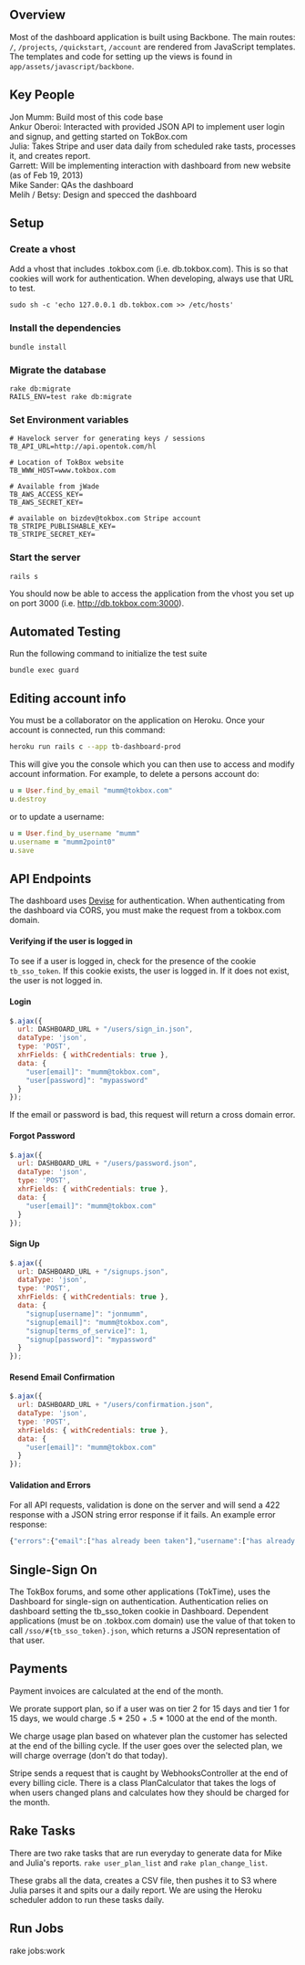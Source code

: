 ## Overview
Most of the dashboard application is built using Backbone. The main routes: `/`, `/projects`, `/quickstart`, `/account` are rendered from JavaScript templates. The templates and code for setting up the views is found in `app/assets/javascript/backbone`.

## Key People
Jon Mumm: Build most of this code base  
Ankur Oberoi: Interacted with provided JSON API to implement user login and signup, and getting started on TokBox.com  
Julia: Takes Stripe and user data daily from scheduled rake tasts, processes it, and creates report.  
Garrett: Will be implementing interaction with dashboard from new website (as of Feb 19, 2013)  
Mike Sander: QAs the dashboard  
Melih / Betsy: Design and specced the dashboard  

## Setup

### Create a vhost 
Add a vhost that includes .tokbox.com (i.e. db.tokbox.com). This is so that cookies will work for authentication. When developing, always use that URL to test.

```
sudo sh -c 'echo 127.0.0.1 db.tokbox.com >> /etc/hosts'
```

### Install the dependencies

```
bundle install
```

### Migrate the database

```
rake db:migrate
RAILS_ENV=test rake db:migrate
```

### Set Environment variables

```
# Havelock server for generating keys / sessions
TB_API_URL=http://api.opentok.com/hl

# Location of TokBox website
TB_WWW_HOST=www.tokbox.com

# Available from jWade
TB_AWS_ACCESS_KEY=
TB_AWS_SECRET_KEY=

# available on bizdev@tokbox.com Stripe account
TB_STRIPE_PUBLISHABLE_KEY=
TB_STRIPE_SECRET_KEY=
```

### Start the server
```
rails s
```

You should now be able to access the application from the vhost you set up on port 3000 (i.e. http://db.tokbox.com:3000).

## Automated Testing
Run the following command to initialize the test suite

```
bundle exec guard
```

## Editing account info
You must be a collaborator on the application on Heroku. Once your account is connected, run this command:

```bash
heroku run rails c --app tb-dashboard-prod
```

This will give you the console which you can then use to access and
modify account information. For example, to delete a persons account do:

```ruby
u = User.find_by_email "mumm@tokbox.com"
u.destroy
```

or to update a username:

```ruby
u = User.find_by_username "mumm"
u.username = "mumm2point0"
u.save
```

## API Endpoints

The dashboard uses [Devise](https://github.com/plataformatec/devise) for authentication. When authenticating from the dashboard via CORS, you must make the request from a tokbox.com domain.

#### Verifying if the user is logged in

To see if a user is logged in, check for the presence of the cookie `tb_sso_token`. If this cookie exists, the user is logged in. If it does not exist, the user is not logged in.

#### Login

```javascript
$.ajax({
  url: DASHBOARD_URL + "/users/sign_in.json",
  dataType: 'json',
  type: 'POST',
  xhrFields: { withCredentials: true },
  data: {
    "user[email]": "mumm@tokbox.com",
    "user[password]": "mypassword"
  } 
});
```

If the email or password is bad, this request will return a cross domain error.

#### Forgot Password

```javascript
$.ajax({
  url: DASHBOARD_URL + "/users/password.json",
  dataType: 'json',
  type: 'POST',
  xhrFields: { withCredentials: true },
  data: {
    "user[email]": "mumm@tokbox.com"  
  } 
});
```

#### Sign Up

```javascript
$.ajax({
  url: DASHBOARD_URL + "/signups.json",
  dataType: 'json',
  type: 'POST',
  xhrFields: { withCredentials: true },
  data: {
    "signup[username]": "jonmumm",
    "signup[email]": "mumm@tokbox.com",
    "signup[terms_of_service]": 1,
    "signup[password]": "mypassword"  
  } 
});
```

#### Resend Email Confirmation

```javascript
$.ajax({
  url: DASHBOARD_URL + "/users/confirmation.json",
  dataType: 'json',
  type: 'POST',
  xhrFields: { withCredentials: true },
  data: {
    "user[email]": "mumm@tokbox.com"
  } 
});
```

#### Validation and Errors

For all API requests, validation is done on the server and will send a 422 response with a JSON string error response if it fails. An example error response:

```javascript
{"errors":{"email":["has already been taken"],"username":["has already been taken"]}}
```

## Single-Sign On

The TokBox forums, and some other applications (TokTime), uses the Dashboard for single-sign on authentication. Authentication relies on dashboard setting the tb_sso_token cookie in Dashboard. Dependent applications (must be on .tokbox.com domain) use the value of that token to call `/sso/#{tb_sso_token}.json`, which returns a JSON representation of that user.

## Payments
Payment invoices are calculated at the end of the month. 

We prorate support plan, so if a user was on tier 2 for 15 days and tier
1 for 15 days, we would charge .5 * 250 + .5 * 1000 at the end of the
month.

We charge usage plan based on whatever plan the customer has selected at
the end of the billing cycle. If the user goes over the selected plan,
we will charge overrage (don't do that today).

Stripe sends a request that is caught by WebhooksController at the end
of every billing cicle. There is a class PlanCalculator that takes the
logs of when users changed plans and calculates how they should be
charged for the month.

## Rake Tasks
There are two rake tasks that are run everyday to generate data for Mike and
Julia's reports. `rake user_plan_list` and `rake plan_change_list`.

These grabs all the data, creates a CSV file, then pushes it to S3 where
Julia parses it and spits our a daily report. We are using the Heroku
scheduler addon to run these tasks daily.


## Run Jobs
rake jobs:work
